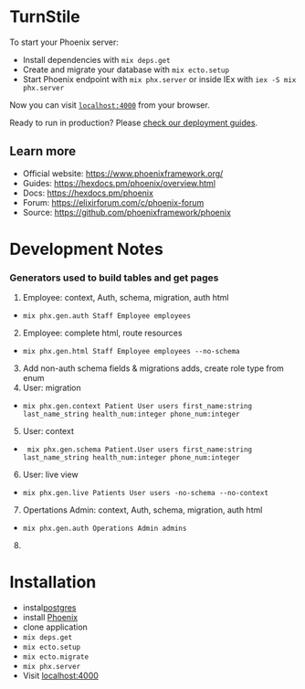 # TurnStile

To start your Phoenix server:

  * Install dependencies with `mix deps.get`
  * Create and migrate your database with `mix ecto.setup`
  * Start Phoenix endpoint with `mix phx.server` or inside IEx with `iex -S mix phx.server`

Now you can visit [`localhost:4000`](http://localhost:4000) from your browser.

Ready to run in production? Please [check our deployment guides](https://hexdocs.pm/phoenix/deployment.html).

## Learn more

  * Official website: https://www.phoenixframework.org/
  * Guides: https://hexdocs.pm/phoenix/overview.html
  * Docs: https://hexdocs.pm/phoenix
  * Forum: https://elixirforum.com/c/phoenix-forum
  * Source: https://github.com/phoenixframework/phoenix


# Development Notes

### Generators used to build tables and get pages

1. Employee: context, Auth, schema, migration, auth html 
  - `mix phx.gen.auth Staff Employee employees`  
2. Employee: complete html, route resources 
  - `mix phx.gen.html Staff Employee employees --no-schema`
3. Add non-auth schema fields & migrations adds, create role type from enum
4. User: migration
 - `mix phx.gen.context Patient User users first_name:string last_name_string health_num:integer phone_num:integer`

5. User: context

- ` mix phx.gen.schema Patient.User users first_name:string last_name_string health_num:integer phone_num:integer`
6. User: live view
-  `mix phx.gen.live Patients User users -no-schema --no-context`
7. Opertations Admin: context, Auth, schema, migration, auth html
- `mix phx.gen.auth Operations Admin admins`
8. 



# Installation

- instal[postgres](https://www.postgresql.org/)
- install [Phoenix](https://hexdocs.pm/phoenix/installation.html) 
- clone application
- `mix deps.get`
- `mix ecto.setup`
- `mix ecto.migrate`
- `mix phx.server`
-  Visit [localhost:4000](http://localhost:4000)
